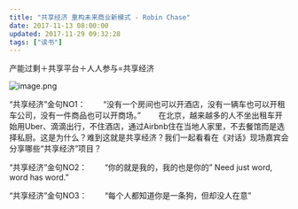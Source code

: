 ```yaml
---
title: "共享经济 重构未来商业新模式 - Robin Chase"
date: 2017-11-13 08:00:00
updated: 2017-11-29 09:32:28
tags: ["读书"]
---
```

产能过剩＋共享平台＋人人参与=共享经济
  
![image.png](/uploads/ueditor/image9/20171129/1511918971.png)
  
“共享经济”金句NO1：
　　“没有一个房间也可以开酒店，没有一辆车也可以开租车公司，没有一件商品也可以开商场。”
　　在北京，越来越多的人不坐出租车开始用Uber、滴滴出行，不住酒店，通过Airbnb住在当地人家里，不去餐馆而是选择私厨。这是为什么？难到这就是共享经济？我们一起看看在《对话》现场嘉宾会分享哪些“共享经济”项目？
  
“共享经济”金句NO2：
　　“你的就是我的，我的也是你的” Need just word, word has word.”
  
“共享经济”金句NO3：
　　“每个人都知道你是一条狗，但却没人在意”
  
